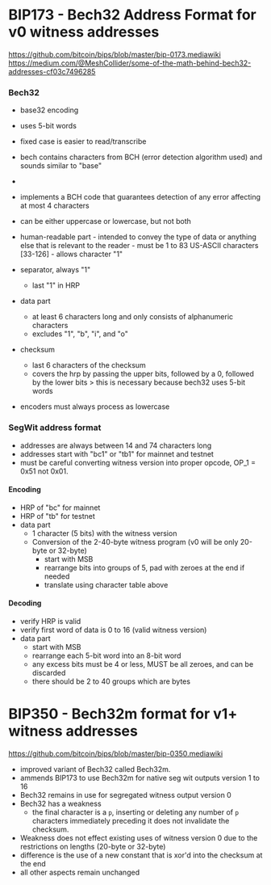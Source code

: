 # BIP173 - Bech32 Address Format for v0 witness addresses

https://github.com/bitcoin/bips/blob/master/bip-0173.mediawiki
https://medium.com/@MeshCollider/some-of-the-math-behind-bech32-addresses-cf03c7496285

### Bech32

- base32 encoding
- uses 5-bit words
- fixed case is easier to read/transcribe
- bech contains characters from BCH (error detection algorithm used) and sounds similar to "base"
-
- implements a BCH code that guarantees detection of any error affecting at most 4 characters
- can be either uppercase or lowercase, but not both
- human-readable part - intended to convey the type of data or anything else
  that is relevant to the reader - must be 1 to 83 US-ASCII characters [33-126] - allows character "1"
- separator, always "1"
  - last "1" in HRP
- data part

  - at least 6 characters long and only consists of alphanumeric characters
  - excludes "1", "b", "i", and "o"

- checksum

  - last 6 characters of the checksum
  - covers the hrp by passing the upper bits, followed by a 0, followed by the lower bits > this is necessary because bech32 uses 5-bit words

- encoders must always process as lowercase

### SegWit address format

- addresses are always between 14 and 74 characters long
- addresses start with "bc1" or "tb1" for mainnet and testnet
- must be careful converting witness version into proper opcode, OP_1 = 0x51 not 0x01.

#### Encoding

- HRP of "bc" for mainnet
- HRP of "tb" for testnet
- data part
  - 1 character (5 bits) with the witness version
  - Conversion of the 2-40-byte witness program (v0 will be only 20-byte or 32-byte)
    - start with MSB
    - rearrange bits into groups of 5, pad with zeroes at the end if needed
    - translate using character table above

#### Decoding

- verify HRP is valid
- verify first word of data is 0 to 16 (valid witness version)
- data part
  - start with MSB
  - rearrange each 5-bit word into an 8-bit word
  - any excess bits must be 4 or less, MUST be all zeroes, and can be discarded
  - there should be 2 to 40 groups which are bytes

# BIP350 - Bech32m format for v1+ witness addresses

https://github.com/bitcoin/bips/blob/master/bip-0350.mediawiki

- improved variant of Bech32 called Bech32m.
- ammends BIP173 to use Bech32m for native seg wit outputs version 1 to 16
- Bech32 remains in use for segregated witness output version 0
- Bech32 has a weakness
  - the final character is a `p`, inserting or deleting any number of `p`
    characters immediately preceding it does not invalidate the checksum.
- Weakness does not effect existing uses of witness version 0 due to the
  restrictions on lengths (20-byte or 32-byte)
- difference is the use of a new constant that is xor'd into the checksum
  at the end
- all other aspects remain unchanged
